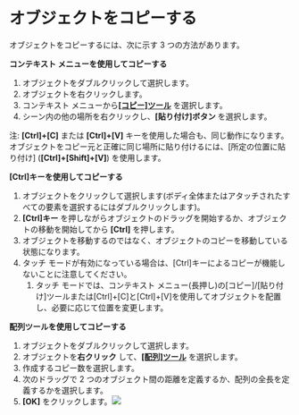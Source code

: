 # オブジェクトをコピーする

オブジェクトをコピーするには、次に示す 3 つの方法があります。

**コンテキスト メニューを使用してコピーする**

1. オブジェクトをダブルクリックして選択します。
2. オブジェクトを右クリックします。
3. コンテキスト メニューから[**[コピー]ツール**](tilt-array-copy-and-paste.md) を選択します。
4. シーン内の他の場所を右クリックし、**[貼り付け]ボタン** を選択します。

注: **[Ctrl]+[C]** または **[Ctrl]+[V]** キーを使用した場合も、同じ動作になります。オブジェクトをコピー元と正確に同じ場所に貼り付けるには、[所定の位置に貼り付け] (**[Ctrl]+[Shift]+[V]**) を使用します。

**[Ctrl]キーを使用してコピーする**

1. オブジェクトをクリックして選択します(ボディ全体またはアタッチされたすべての要素を選択するにはダブルクリックします)。
2. **[Ctrl]キー** を押しながらオブジェクトのドラッグを開始するか、オブジェクトの移動を開始してから **[Ctrl]** を押します。
3. オブジェクトを移動するのではなく、オブジェクトのコピーを移動している状態になります。
4. タッチ モードが有効になっている場合は、[Ctrl]キーによるコピーが機能しないことに注意してください。
   1. タッチ モードでは、コンテキスト メニュー(長押し)の[コピー]/[貼り付け]ツールまたは[Ctrl]+[C]と[Ctrl]+[V]を使用してオブジェクトを配置し、必要に応じて位置を変更します。

**配列ツールを使用してコピーする**

1. オブジェクトをダブルクリックして選択します。
2. オブジェクトを**右クリック** して、[**[配列]ツール**](tilt-array-copy-and-paste.md) を選択します。
3. 作成するコピー数を選択します。
4. 次のドラッグで 2 つのオブジェクト間の距離を定義するか、配列の全長を定義するかを選択します。
5. **[OK]** をクリックします。![](<../.gitbook/assets/array\_properties (2).png>)

